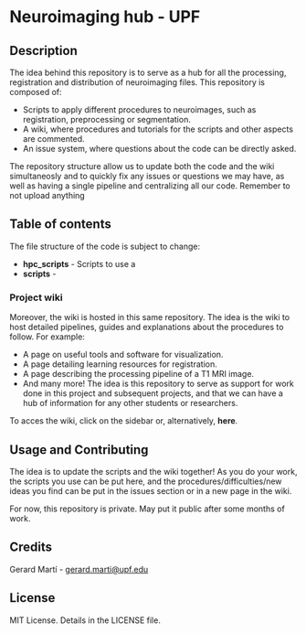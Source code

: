 Neuroimaging hub - UPF
=======================
## Description
The idea behind this repository is to serve as a hub for all the processing, registration and
distribution of neuroimaging files. This repository is composed of:
* Scripts to apply different procedures to neuroimages, such as registration, preprocessing or segmentation.
* A wiki, where procedures and tutorials for the scripts and other aspects are commented.
* An issue system, where questions about the code can be directly asked.


The repository structure allow us to update both the code and the wiki simultaneosly
and to quickly fix any issues or questions we may have, as well as having a single pipeline
and centralizing all our code. Remember to not upload anything
## Table of contents
The file structure of the code is subject to change:
* **hpc_scripts** - Scripts to use a
* **scripts** -

### Project wiki
Moreover, the wiki is hosted in this same repository. The idea is the wiki to host
detailed pipelines, guides and explanations about the procedures to follow. For example:
* A page on useful tools and software for visualization.
* A page detailing learning resources for registration.
* A page describing the processing pipeline of a T1 MRI image.
* And many more!
The idea is this repository to serve as support for work done in this project and
subsequent projects, and that we can have a hub of information for any other
students or researchers.

To acces the wiki, click on the sidebar or, alternatively, **here**.

## Usage and Contributing
The idea is to update the scripts and the wiki together! As you do your work, the
scripts you use can be put here, and the procedures/difficulties/new ideas you find can
be put in the issues section or in a new page in the wiki.

For now, this repository is private. May put it public after some months of work.

## Credits
Gerard Martí - gerard.marti@upf.edu

## License
MIT License. Details in the LICENSE file.
